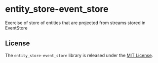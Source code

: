 # entity_store-event_store

Exercise of store of entities that are projected from streams stored in EventStore

## License

The `entity_store-event_store` library is released under the [MIT License](https://github.com/eventide-project/entity-store-event-store/blob/master/MIT-License.txt).
